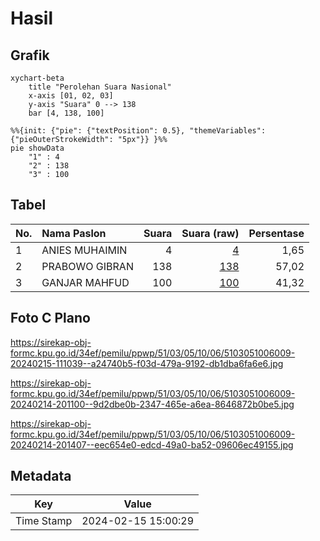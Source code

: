 # Hasil

## Grafik

```mermaid
xychart-beta
    title "Perolehan Suara Nasional"
    x-axis [01, 02, 03]
    y-axis "Suara" 0 --> 138
    bar [4, 138, 100]
```

```mermaid
%%{init: {"pie": {"textPosition": 0.5}, "themeVariables": {"pieOuterStrokeWidth": "5px"}} }%%
pie showData
    "1" : 4
    "2" : 138
    "3" : 100
```

## Tabel

| No. | Nama Paslon    | Suara | Suara (raw) | Persentase |
|:--- |:-------------- | -----:| -----------:| ----------:|
| 1   | ANIES MUHAIMIN | 4     | [4][p-1]    | 1,65       |
| 2   | PRABOWO GIBRAN | 138   | [138][p-2]  | 57,02      |
| 3   | GANJAR MAHFUD  | 100   | [100][p-3]  | 41,32      |


[p-1]: https://github.com/gigit-pemilu/pemilu-2024/blob/main/pilpres/hitung-suara/sub/51-bali/sub/03-badung/sub/05-kuta-selatan/sub/1006-jimbaran/sub/009-tps/sub/paslon-1.txt
[p-2]: https://github.com/gigit-pemilu/pemilu-2024/blob/main/pilpres/hitung-suara/sub/51-bali/sub/03-badung/sub/05-kuta-selatan/sub/1006-jimbaran/sub/009-tps/sub/paslon-2.txt
[p-3]: https://github.com/gigit-pemilu/pemilu-2024/blob/main/pilpres/hitung-suara/sub/51-bali/sub/03-badung/sub/05-kuta-selatan/sub/1006-jimbaran/sub/009-tps/sub/paslon-3.txt

## Foto C Plano

https://sirekap-obj-formc.kpu.go.id/34ef/pemilu/ppwp/51/03/05/10/06/5103051006009-20240215-111039--a24740b5-f03d-479a-9192-db1dba6fa6e6.jpg

https://sirekap-obj-formc.kpu.go.id/34ef/pemilu/ppwp/51/03/05/10/06/5103051006009-20240214-201100--9d2dbe0b-2347-465e-a6ea-8646872b0be5.jpg

https://sirekap-obj-formc.kpu.go.id/34ef/pemilu/ppwp/51/03/05/10/06/5103051006009-20240214-201407--eec654e0-edcd-49a0-ba52-09606ec49155.jpg


## Metadata

| Key        | Value               |
| ---------- | ------------------- |
| Time Stamp | 2024-02-15 15:00:29 |



